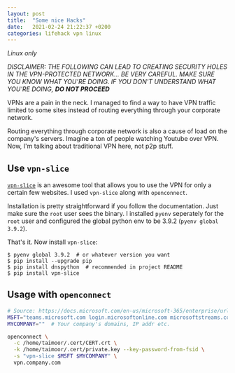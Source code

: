 ```yaml
---
layout: post
title:  "Some nice Hacks"
date:   2021-02-24 21:22:37 +0200
categories: lifehack vpn linux
---
```


_Linux only_

_DISCLAIMER: THE FOLLOWING CAN LEAD TO CREATING SECURITY HOLES IN THE VPN-PROTECTED NETWORK... BE VERY CAREFUL. MAKE SURE YOU KNOW WHAT YOU'RE DOING. IF YOU DON'T UNDERSTAND WHAT YOU'RE DOING, **DO NOT PROCEED**_

VPNs are a pain in the neck. I managed to find a way to have VPN traffic limited to some sites instead of routing everything through your corporate network.

Routing everything through corporate network is also a cause of load on the company's servers. Imagine a ton of people watching Youtube over VPN. Now, I'm talking about traditional VPN here, not p2p stuff.

## Use `vpn-slice`

[`vpn-slice`](https://github.com/dlenski/vpn-slice) is an awesome tool that allows you to use the VPN for only a certain few websites. I used `vpn-slice` along with `openconnect`.

Installation is pretty straightforward if you follow the documentation. Just make sure the `root` user sees the binary. I installed `pyenv` seperately for the `root` user and configured the global python env to be 3.9.2 (`pyenv global 3.9.2`).

That's it. Now install `vpn-slice`:

```console
$ pyenv global 3.9.2  # or whatever version you want
$ pip install --upgrade pip
$ pip install dnspython  # recommended in project README
$ pip install vpn-slice
```

## Usage with `openconnect`
```bash
# Source: https://docs.microsoft.com/en-us/microsoft-365/enterprise/urls-and-ip-address-ranges?view=o365-worldwide#skype-for-business-online-and-microsoft-teams
MSFT="teams.microsoft.com login.microsoftonline.com microsoftstreams.com 13.107.64.0/18, 52.112.0.0/14, 52.120.0.0/14"
MYCOMPANY=""  # Your company's domains, IP addr etc.

openconnect \
  -c /home/taimoor/.cert/CERT.crt \
  -k /home/taimoor/.cert/private.key --key-password-from-fsid \
  -s "vpn-slice $MSFT $MYCOMPANY" \
  vpn.company.com
```
